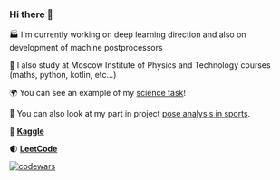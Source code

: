 ### Hi there 🐶

🏭 I'm currently working on deep learning direction and also on development of machine postprocessors

🔬 I also study at Moscow Institute of Physics and Technology courses (maths, python, kotlin, etc...)

🌍 You can see an example of my [science task](https://datalore.jetbrains.com/report/static/LUdwBA6k2jwMAMtJwB3Kau/kHcYwVEETH6IYmQMWEgkJC)!

🏅 You can also look at my part in project [pose analysis in sports](https://github.com/fitagdinov/Hockey_analysis/tree/feat_check_phases).

:penguin: [**Kaggle**](https://www.kaggle.com/hydropes)

:waxing_crescent_moon: [**LeetCode**](https://leetcode.com/u/iiifd2u/)

[![codewars](https://www.codewars.com/users/iiifd2u%20/badges/large)](https://www.codewars.com/users/iiifd2u%20)

